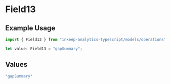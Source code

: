 # Field13

## Example Usage

```typescript
import { Field13 } from "inkeep-analytics-typescript/models/operations";

let value: Field13 = "gapSummary";
```

## Values

```typescript
"gapSummary"
```
